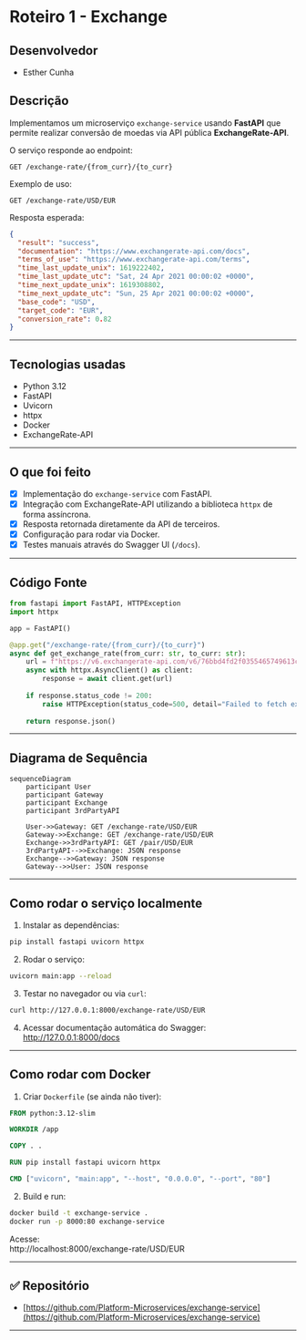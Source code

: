 
# Roteiro 1 - Exchange

## Desenvolvedor

- Esther Cunha

## Descrição

Implementamos um microserviço `exchange-service` usando **FastAPI** que permite realizar conversão de moedas via API pública **ExchangeRate-API**.

O serviço responde ao endpoint:

```http
GET /exchange-rate/{from_curr}/{to_curr}
```

Exemplo de uso:

```http
GET /exchange-rate/USD/EUR
```

Resposta esperada:

```json
{
  "result": "success",
  "documentation": "https://www.exchangerate-api.com/docs",
  "terms_of_use": "https://www.exchangerate-api.com/terms",
  "time_last_update_unix": 1619222402,
  "time_last_update_utc": "Sat, 24 Apr 2021 00:00:02 +0000",
  "time_next_update_unix": 1619308802,
  "time_next_update_utc": "Sun, 25 Apr 2021 00:00:02 +0000",
  "base_code": "USD",
  "target_code": "EUR",
  "conversion_rate": 0.82
}
```

---

## Tecnologias usadas

- Python 3.12
- FastAPI
- Uvicorn
- httpx
- Docker
- ExchangeRate-API

---

## O que foi feito

- [x] Implementação do `exchange-service` com FastAPI.
- [x] Integração com ExchangeRate-API utilizando a biblioteca `httpx` de forma assíncrona.
- [x] Resposta retornada diretamente da API de terceiros.
- [x] Configuração para rodar via Docker.
- [x] Testes manuais através do Swagger UI (`/docs`).

---

## Código Fonte

```python
from fastapi import FastAPI, HTTPException
import httpx

app = FastAPI()

@app.get("/exchange-rate/{from_curr}/{to_curr}")
async def get_exchange_rate(from_curr: str, to_curr: str):
    url = f"https://v6.exchangerate-api.com/v6/76bbd4fd2f0355465749613c/pair/{from_curr}/{to_curr}"
    async with httpx.AsyncClient() as client:
        response = await client.get(url)
    
    if response.status_code != 200:
        raise HTTPException(status_code=500, detail="Failed to fetch exchange rate")
    
    return response.json()
```

---

## Diagrama de Sequência

```mermaid
sequenceDiagram
    participant User
    participant Gateway
    participant Exchange
    participant 3rdPartyAPI

    User->>Gateway: GET /exchange-rate/USD/EUR
    Gateway->>Exchange: GET /exchange-rate/USD/EUR
    Exchange->>3rdPartyAPI: GET /pair/USD/EUR
    3rdPartyAPI-->>Exchange: JSON response
    Exchange-->>Gateway: JSON response
    Gateway-->>User: JSON response
```

---

## Como rodar o serviço localmente

1. Instalar as dependências:

```bash
pip install fastapi uvicorn httpx
```

2. Rodar o serviço:

```bash
uvicorn main:app --reload
```

3. Testar no navegador ou via `curl`:

```bash
curl http://127.0.0.1:8000/exchange-rate/USD/EUR
```

4. Acessar documentação automática do Swagger:  
http://127.0.0.1:8000/docs

---

## Como rodar com Docker

1. Criar `Dockerfile` (se ainda não tiver):

```dockerfile
FROM python:3.12-slim

WORKDIR /app

COPY . .

RUN pip install fastapi uvicorn httpx

CMD ["uvicorn", "main:app", "--host", "0.0.0.0", "--port", "80"]
```

2. Build e run:

```bash
docker build -t exchange-service .
docker run -p 8000:80 exchange-service
```

Acesse:  
http://localhost:8000/exchange-rate/USD/EUR


---

## ✅ Repositório

- [https://github.com/Platform-Microservices/exchange-service](https://github.com/Platform-Microservices/exchange-service)

---